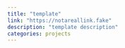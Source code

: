```yaml
---
title: "template"
link: "https://notareallink.fake" 
description: "template description"
categories: projects
---
```

